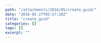 ```yaml
---
path: "/attachments/2016/05/create_guid/"
date: "2016-05-27T05:57:38Z"
title: "create_guid"
categories: []
tags: []
excerpt: ""
---
```


